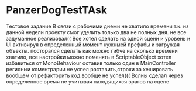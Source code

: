 # PanzerDogTestTAsk
Тестовое задание 
В связи с рабочими днеми не хватило времени т.к. из данной недели проекту смог уделить только два не полных дня.
не все задуманное реализовал(( Все хотел сделать на одной сцени и уровень и UI активируя в определенный момент нужныей префабы и загружая объекты.
посторался сделать как можно гибче на сколько времени хватило, все настройки можно поменять в ScriptableObject
хотел избавиться от MonoBehaviour оставив только один в MainController
регионыи коментрарии не успел раставить,строки за хешировать вообщем от рефакторить код вообще не успел(((
Волны сделал через определенное время не учитывая находящихся врагов на сцене
